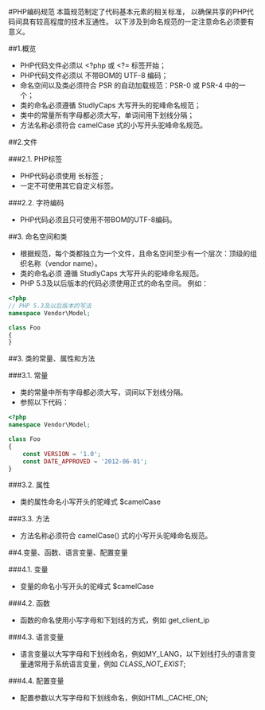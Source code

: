 #PHP编码规范
	本篇规范制定了代码基本元素的相关标准，
	以确保共享的PHP代码间具有较高程度的技术互通性。
	以下涉及到命名规范的一定注意命名必须要有意义。
	
##1.概览
* PHP代码文件必须以 <?php 或 <?= 标签开始；
* PHP代码文件必须以 不带BOM的 UTF-8 编码；
* 命名空间以及类必须符合 PSR 的自动加载规范：PSR-0 或 PSR-4 中的一个；
* 类的命名必须遵循 StudlyCaps 大写开头的驼峰命名规范；
* 类中的常量所有字母都必须大写，单词间用下划线分隔；
* 方法名称必须符合 camelCase 式的小写开头驼峰命名规范。

##2.文件

###2.1. PHP标签
* PHP代码必须使用 <?php ?> 长标签 ;
* 一定不可使用其它自定义标签。

###2.2. 字符编码
* PHP代码必须且只可使用不带BOM的UTF-8编码。

##3. 命名空间和类

* 根据规范，每个类都独立为一个文件，且命名空间至少有一个层次：顶级的组织名称（vendor name）。
* 类的命名必须 遵循 StudlyCaps 大写开头的驼峰命名规范。
* PHP 5.3及以后版本的代码必须使用正式的命名空间。
例如：
```php
<?php
// PHP 5.3及以后版本的写法
namespace Vendor\Model;

class Foo
{
}
```

##3. 类的常量、属性和方法

###3.1. 常量
* 类的常量中所有字母都必须大写，词间以下划线分隔。
* 参照以下代码：
```php
<?php
namespace Vendor\Model;

class Foo
{
    const VERSION = '1.0';
    const DATE_APPROVED = '2012-06-01';
}
```

###3.2. 属性
* 类的属性命名小写开头的驼峰式 $camelCase

###3.3. 方法
* 方法名称必须符合 camelCase() 式的小写开头驼峰命名规范。

##4.变量、函数、语言变量、配置变量

###4.1. 变量
* 变量的命名小写开头的驼峰式 $camelCase

###4.2. 函数
* 函数的命名使用小写字母和下划线的方式，例如 get_client_ip

###4.3. 语言变量
* 语言变量以大写字母和下划线命名，例如MY_LANG，以下划线打头的语言变量通常用于系统语言变量，例如 _CLASS_NOT_EXIST_;

###4.4. 配置变量
* 配置参数以大写字母和下划线命名，例如HTML_CACHE_ON;